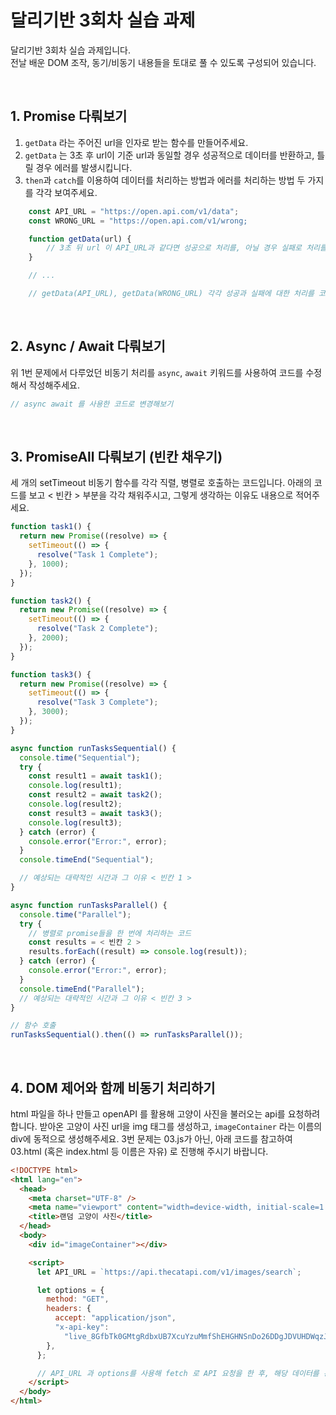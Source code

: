 # 달리기반 3회차 실습 과제

달리기반 3회차 실습 과제입니다.  
전날 배운 DOM 조작, 동기/비동기 내용들을 토대로 풀 수 있도록 구성되어 있습니다.

&nbsp;

## 1. Promise 다뤄보기

1. `getData` 라는 주어진 url을 인자로 받는 함수를 만들어주세요.
2. `getData` 는 3초 후 url이 기준 url과 동일할 경우 성공적으로 데이터를 반환하고, 틀릴 경우 에러를 발생시킵니다.
3. `then`과 `catch`를 이용하여 데이터를 처리하는 방법과 에러를 처리하는 방법 두 가지를 각각 보여주세요.

```javascript
    const API_URL = "https://open.api.com/v1/data";
    const WRONG_URL = "https://open.api.com/v1/wrong;

    function getData(url) {
        // 3초 뒤 url 이 API_URL과 같다면 성공으로 처리를, 아닐 경우 실패로 처리를 하게 해주세요
    }

    // ...

    // getData(API_URL), getData(WRONG_URL) 각각 성공과 실패에 대한 처리를 코드작성해주세요.

```

&nbsp;

## 2. Async / Await 다뤄보기

위 1번 문제에서 다루었던 비동기 처리를 `async`, `await` 키워드를 사용하여 코드를 수정해서 작성해주세요.

```javascript
// async await 를 사용한 코드로 변경해보기
```

&nbsp;

## 3. PromiseAll 다뤄보기 (빈칸 채우기)

세 개의 setTimeout 비동기 함수를 각각 직렬, 병렬로 호출하는 코드입니다.
아래의 코드를 보고 < 빈칸 > 부분을 각각 채워주시고, 그렇게 생각하는 이유도 내용으로 적어주세요.

```javascript
function task1() {
  return new Promise((resolve) => {
    setTimeout(() => {
      resolve("Task 1 Complete");
    }, 1000);
  });
}

function task2() {
  return new Promise((resolve) => {
    setTimeout(() => {
      resolve("Task 2 Complete");
    }, 2000);
  });
}

function task3() {
  return new Promise((resolve) => {
    setTimeout(() => {
      resolve("Task 3 Complete");
    }, 3000);
  });
}

async function runTasksSequential() {
  console.time("Sequential");
  try {
    const result1 = await task1();
    console.log(result1);
    const result2 = await task2();
    console.log(result2);
    const result3 = await task3();
    console.log(result3);
  } catch (error) {
    console.error("Error:", error);
  }
  console.timeEnd("Sequential");

  // 예상되는 대략적인 시간과 그 이유 < 빈칸 1 >
}

async function runTasksParallel() {
  console.time("Parallel");
  try {
    // 병렬로 promise들을 한 번에 처리하는 코드
    const results = < 빈칸 2 >
    results.forEach((result) => console.log(result));
  } catch (error) {
    console.error("Error:", error);
  }
  console.timeEnd("Parallel");
  // 예상되는 대략적인 시간과 그 이유 < 빈칸 3 >
}

// 함수 호출
runTasksSequential().then(() => runTasksParallel());
```

&nbsp;

## 4. DOM 제어와 함께 비동기 처리하기

html 파일을 하나 만들고 openAPI 를 활용해 고양이 사진을 불러오는 api를 요청하려 합니다.
받아온 고양이 사진 url을 img 태그를 생성하고, `imageContainer` 라는 이름의 div에 동적으로 생성해주세요.
3번 문제는 03.js가 아닌, 아래 코드를 참고하여 03.html (혹은 index.html 등 이름은 자유) 로 진행해 주시기 바랍니다.

```html
<!DOCTYPE html>
<html lang="en">
  <head>
    <meta charset="UTF-8" />
    <meta name="viewport" content="width=device-width, initial-scale=1.0" />
    <title>랜덤 고양이 사진</title>
  </head>
  <body>
    <div id="imageContainer"></div>

    <script>
      let API_URL = `https://api.thecatapi.com/v1/images/search`;

      let options = {
        method: "GET",
        headers: {
          accept: "application/json",
          "x-api-key":
            "live_8GfbTk0GMtgRdbxUB7XcuYzuMmfShEHGHNSnDo26DDgJDVUHDWqzJ25rJKpsSqud",
        },
      };

      // API_URL 과 options를 사용해 fetch 로 API 요청을 한 후, 해당 데이터를 통해 img 태그를 생성하여 주세요.
    </script>
  </body>
</html>
```
